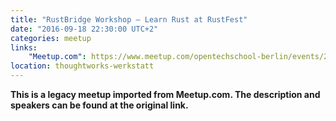 ```yaml
---
title: "RustBridge Workshop – Learn Rust at RustFest"
date: "2016-09-18 22:30:00 UTC+2"
categories: meetup 
links:
    "Meetup.com": https://www.meetup.com/opentechschool-berlin/events/233582007/
location: thoughtworks-werkstatt
---
```


<strong>This is a legacy meetup imported from Meetup.com. The description and speakers can be found at the original link.</strong>